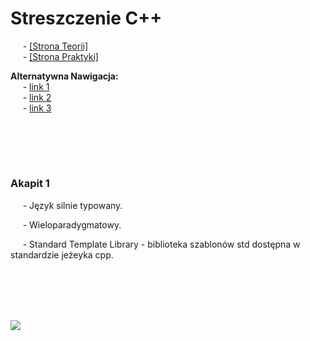 # Streszczenie C++
&nbsp;&nbsp;&nbsp;&nbsp; - [[Strona Teorii]]() \
&nbsp;&nbsp;&nbsp;&nbsp; - [[Strona Praktyki]]() 

**Alternatywna Nawigacja:**  
&nbsp;&nbsp;&nbsp;&nbsp; - [link 1]() \
&nbsp;&nbsp;&nbsp;&nbsp; - [link 2]() \
&nbsp;&nbsp;&nbsp;&nbsp; - [link 3]()




<br/><br/>
-------------
### Akapit 1

&nbsp;&nbsp;&nbsp;&nbsp; - Język silnie typowany.

&nbsp;&nbsp;&nbsp;&nbsp; - Wieloparadygmatowy. 

&nbsp;&nbsp;&nbsp;&nbsp; - Standard Template Library - biblioteka szablonów std dostępna w standardzie jeżeyka cpp. 





<br/><br/>
-------------
![](https://github.com/Ptysiek/resources/blob/master/Ver2.PNG)
